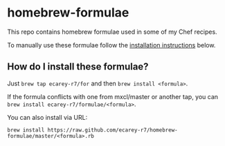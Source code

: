 homebrew-formulae
=================
This repo contains homebrew formulae used in some of my Chef recipes.

To manually use these formulae follow the [installation instructions](#how-do-i-install-these-formulae) below.

How do I install these formulae?
--------------------------------

Just `brew tap ecarey-r7/for` and then `brew install <formula>`.

If the formula conflicts with one from mxcl/master or another tap, you can `brew install ecarey-r7/formulae/<formula>`.

You can also install via URL:

`brew install https://raw.github.com/ecarey-r7/homebrew-formulae/master/<formula>.rb`
